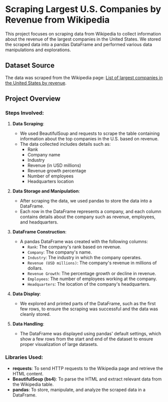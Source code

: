 # Scraping Largest U.S. Companies by Revenue from Wikipedia

This project focuses on scraping data from Wikipedia to collect information about the revenue of the largest companies in the United States. We stored the scraped data into a pandas DataFrame and performed various data manipulations and explorations.

## Dataset Source

The data was scraped from the Wikipedia page: [List of largest companies in the United States by revenue](https://en.wikipedia.org/wiki/List_of_largest_companies_in_the_United_States_by_revenue).

## Project Overview

### Steps Involved:

1. **Data Scraping**:
   - We used BeautifulSoup and requests to scrape the table containing information about the top companies in the U.S. based on revenue.
   - The data collected includes details such as:
     - Rank
     - Company name
     - Industry
     - Revenue (in USD millions)
     - Revenue growth percentage
     - Number of employees
     - Headquarters location

2. **Data Storage and Manipulation**:
   - After scraping the data, we used pandas to store the data into a DataFrame.
   - Each row in the DataFrame represents a company, and each column contains details about the company such as revenue, employees, and headquarters.

3. **DataFrame Construction**:
   - A pandas DataFrame was created with the following columns:
     - `Rank`: The company's rank based on revenue.
     - `Company`: The company's name.
     - `Industry`: The industry in which the company operates.
     - `Revenue (USD millions)`: The company's revenue in millions of dollars.
     - `Revenue Growth`: The percentage growth or decline in revenue.
     - `Employees`: The number of employees working at the company.
     - `Headquarters`: The location of the company's headquarters.

4. **Data Display**:
   - We explored and printed parts of the DataFrame, such as the first few rows, to ensure the scraping was successful and the data was cleanly stored.

5. **Data Handling**:
   - The DataFrame was displayed using pandas' default settings, which show a few rows from the start and end of the dataset to ensure proper visualization of large datasets.

### Libraries Used:
- **requests**: To send HTTP requests to the Wikipedia page and retrieve the HTML content.
- **BeautifulSoup (bs4)**: To parse the HTML and extract relevant data from the Wikipedia table.
- **pandas**: To store, manipulate, and analyze the scraped data in a DataFrame.



